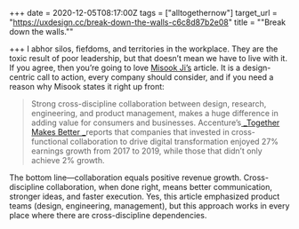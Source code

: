 +++
date = 2020-12-05T08:17:00Z
tags = ["alltogethernow"]
target_url = "https://uxdesign.cc/break-down-the-walls-c6c8d87b2e08"
title = "\"Break down the walls.\""

+++
I abhor silos, fiefdoms, and territories in the workplace. They are the toxic result of poor leadership, but that doesn’t mean we have to live with it. If you agree, then you’re going to love [Misook Ji’s](https://www.misookji.com) article. It is a design-centric call to action, every company should consider, and if you need a reason why Misook states it right up front:

> Strong cross-discipline collaboration between design, research, engineering, and product management, makes a huge difference in adding value for consumers and businesses. Accenture’s[ _Together Makes Better _](https://www.accenture.com/_acnmedia/Thought-Leadership-Assets/PDF-3/Accenture-IndustryX0-Out-Collaborate-the-Crisis-v3.pdf#zoom=50)reports that companies that invested in cross-functional collaboration to drive digital transformation enjoyed 27% earnings growth from 2017 to 2019, while those that didn’t only achieve 2% growth.

The bottom line—collaboration equals positive revenue growth. Cross-discipline collaboration, when done right, means better communication, stronger ideas, and faster execution. Yes, this article emphasized product teams (design, engineering, management), but this approach works in every place where there are cross-discipline dependencies.